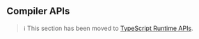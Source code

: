 ## Compiler APIs

> ℹ️ This section has been moved to
> [TypeScript Runtime APIs](./typescript/runtime.md).
